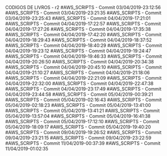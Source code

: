 CODIGOS DE LIVROS - r2
#AWS_SCRIPTS - Commit 03/04/2019-23:12:56
#AWS_SCRIPTS - Commit 03/04/2019-23:21:35
#AWS_SCRIPTS - Commit 03/04/2019-23:25:43
#AWS_SCRIPTS - Commit 04/04/2019-17:21:01
#AWS_SCRIPTS - Commit 04/04/2019-17:22:57
#AWS_SCRIPTS - Commit 04/04/2019-17:27:26
#AWS_SCRIPTS - Commit 04/04/2019-17:35:38
#AWS_SCRIPTS - Commit 04/04/2019-17:42:20
#AWS_SCRIPTS - Commit 04/04/2019-18:29:43
#AWS_SCRIPTS - Commit 04/04/2019-18:37:52
#AWS_SCRIPTS - Commit 04/04/2019-18:40:29
#AWS_SCRIPTS - Commit 04/04/2019-19:23:12
#AWS_SCRIPTS - Commit 04/04/2019-19:24:47
#AWS_SCRIPTS - Commit 04/04/2019-19:46:33
#AWS_SCRIPTS - Commit 04/04/2019-20:26:50
#AWS_SCRIPTS - Commit 04/04/2019-20:34:38
#AWS_SCRIPTS - Commit 04/04/2019-20:45:10
#AWS_SCRIPTS - Commit 04/04/2019-21:10:27
#AWS_SCRIPTS - Commit 04/04/2019-21:18:06
#AWS_SCRIPTS - Commit 04/04/2019-22:21:09
#AWS_SCRIPTS - Commit 04/04/2019-22:32:00
#AWS_SCRIPTS - Commit 04/04/2019-22:47:38
#AWS_SCRIPTS - Commit 04/04/2019-23:17:49
#AWS_SCRIPTS - Commit 04/04/2019-23:44:58
#AWS_SCRIPTS - Commit 05/04/2019-00:39:21
#AWS_SCRIPTS - Commit 05/04/2019-02:16:43
#AWS_SCRIPTS - Commit 05/04/2019-02:18:23
#AWS_SCRIPTS - Commit 05/04/2019-13:41:00
#AWS_SCRIPTS - Commit 05/04/2019-13:41:21
#AWS_SCRIPTS - Commit 05/04/2019-13:57:04
#AWS_SCRIPTS - Commit 05/04/2019-16:41:38
#AWS_SCRIPTS - Commit 05/04/2019-17:12:10
#AWS_SCRIPTS - Commit 05/04/2019-18:09:17
#AWS_SCRIPTS - Commit 05/04/2019-19:40:20
#AWS_SCRIPTS - Commit 09/04/2019-19:26:52
#AWS_SCRIPTS - Commit 09/04/2019-23:21:15
#AWS_SCRIPTS - Commit 09/04/2019-23:22:59
#AWS_SCRIPTS - Commit 11/04/2019-00:37:39
#AWS_SCRIPTS - Commit 11/04/2019-01:02:35
